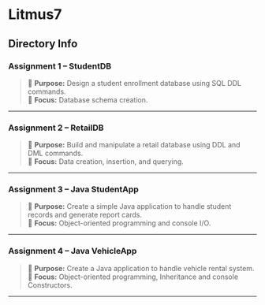 # Litmus7

## Directory Info
### Assignment 1 – StudentDB
> 🔹 **Purpose:** Design a student enrollment database using SQL DDL commands.  
> 🔹 **Focus:** Database schema creation.

---

### Assignment 2 – RetailDB
> 🔹 **Purpose:** Build and manipulate a retail database using DDL and DML commands.  
> 🔹 **Focus:** Data creation, insertion, and querying.

---

### Assignment 3 – Java StudentApp
> 🔹 **Purpose:** Create a simple Java application to handle student records and generate report cards.  
> 🔹 **Focus:** Object-oriented programming and console I/O.

---

### Assignment 4 – Java VehicleApp
> 🔹 **Purpose:** Create a Java application to handle vehicle rental system.  
> 🔹 **Focus:** Object-oriented programming, Inheritance and console Constructors.

---